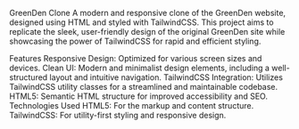 
GreenDen Clone
A modern and responsive clone of the GreenDen website, designed using HTML and styled with TailwindCSS. This project aims to replicate the sleek, user-friendly design of the original GreenDen site while showcasing the power of TailwindCSS for rapid and efficient styling.

Features
Responsive Design: Optimized for various screen sizes and devices.
Clean UI: Modern and minimalist design elements, including a well-structured layout and intuitive navigation.
TailwindCSS Integration: Utilizes TailwindCSS utility classes for a streamlined and maintainable codebase.
HTML5: Semantic HTML structure for improved accessibility and SEO.
Technologies Used
HTML5: For the markup and content structure.
TailwindCSS: For utility-first styling and responsive design.

